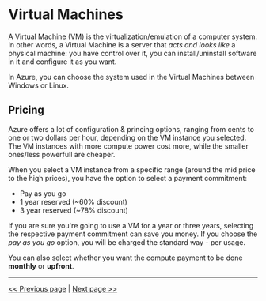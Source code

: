 # Virtual Machines
A Virtual Machine (VM) is the virtualization/emulation of a computer system. In other words, a Virtual Machine is a server that _acts and looks like_ a physical machine: you have control over it, you can install/uninstall software in it and configure it as you want.

In Azure, you can choose the system used in the Virtual Machines between Windows or Linux.

## Pricing
Azure offers a lot of configuration & princing options, ranging from cents to one or two dollars per hour, depending on the VM instance you selected.
The VM instances with more compute power cost more, while the smaller ones/less powerfull are cheaper.


When you select a VM instance from a specific range (around the mid price to the high prices), you have the option to select a payment commitment:
* Pay as you go
* 1 year reserved (~60% discount)
* 3 year reserved (~78% discount)

If you are sure you're going to use a VM for a year or three years, selecting the respective payment commitment can save you money.
If you choose the _pay as you go_ option, you will be charged the standard way - per usage.

You can also select whether you want the compute payment to be done **monthly** or **upfront**.

---

[<< Previous page](skills-measured.md)
|
[Next page >>](www.google.com)
